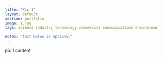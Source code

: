 ```yaml
---
title: "Pic 1"
layout: default
section: portfolio
image: 1.jpg
tags: science industry technology commercial communications environmental art

notes: "text below is optional"
---
```

pic 1 content